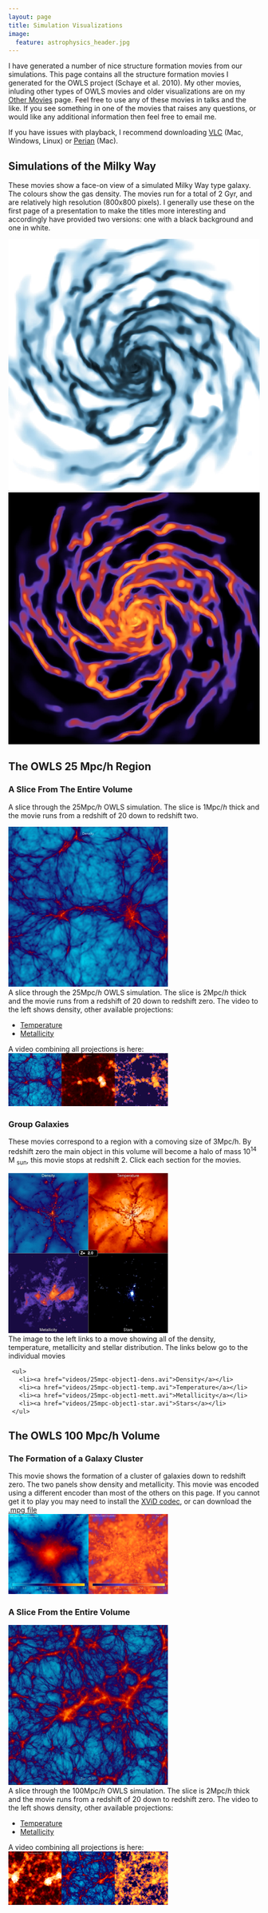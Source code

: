 ```yaml
---
layout: page
title: Simulation Visualizations
image:
  feature: astrophysics_header.jpg
---
```


I have generated a number of nice structure formation movies from our simulations. This page contains all the structure formation movies I generated for the OWLS project (Schaye et al. 2010).  My other movies, inluding other types of OWLS movies and older visualizations are on my <a href="./other-movies">Other Movies</a> page. Feel free to use any of these movies in talks and the like.  If you see something in one of the movies that raises any questions, or would like any additional information then feel free to email me.

If you have issues with playback, I recommend downloading <a href="http://www.videolan.org/vlc/index.html">VLC</a> (Mac, Windows, Linux) or <a href="http://perian.org/">Perian</a> (Mac).

## Simulations of the Milky Way

These movies show a face-on view of a simulated Milky Way type galaxy.  The colours show the gas density.  The movies run for a total of 2 Gyr, and are relatively high resolution (800x800 pixels).  I generally use these on the first page of a presentation to make the titles more interesting and accordingly have provided two versions:  one with a black background and one in white.

<div class="row">
  <div class="col-sm-6">
    <a href="videos/mw_face_white.avi">
      <img src="videos/mw_light_frame.jpg">
    </a>
  </div>
  <div class="col-sm-6">
    <a href="videos/mw_face_black.avi">
      <img src="videos/mw_dark_frame.jpg">
    </a>
  </div>
</div>

## The OWLS 25 Mpc/h Region

### A Slice From The Entire Volume

A slice through the 25Mpc<i>/h</i> OWLS simulation.  The slice is 1Mpc/<i>h</i> thick and the movie runs from a redshift of 20 down to redshift two.

<div class="row">
  <div class="col-sm-6">
    <a href="videos/25mpc-projection-dens.avi">
      <img src="videos/25mpc-projection-dens.png">
    </a>
  </div>
  <div class="col-sm-6">
    A slice through the 25Mpc/<i>h</i> OWLS simulation.  The slice is 2Mpc/<i>h</i> thick and the movie runs from a redshift of 20 down to redshift zero. The video to the left shows density, other available projections:
    <ul>
      <li><a href="videos/25mpc-projection-temp.avi">Temperature</a></li>
      <li><a href="videos/25mpc-projection-mett.avi">Metallicity</a></li>
    </ul>
    A video combining all projections is here:
    <a href=""><img src="videos/25mpc-projection-combined.png"></a>
  </div>
</div>


### Group Galaxies

These movies correspond to a region with a comoving size of 3Mpc/h. By redshift zero the main object in this volume will become a halo of mass 10<sup>14</sup> M <sub>sun</sub>, this movie stops at redshift 2. Click each section for the movies.

<div class="row">
  <div class="col-sm-4 col-md-4">
    <a href="videos/25mpc-object1-combined.avi">
      <img src="videos/25mpc-object1-combined.png">
    </a>
  </div>
  <div class="col-sm-8">
     The image to the left links to a move showing all of the density, temperature, metallicity and stellar distribution.  The links below go to the individual movies

     <ul>
       <li><a href="videos/25mpc-object1-dens.avi">Density</a></li>
       <li><a href="videos/25mpc-object1-temp.avi">Temperature</a></li>
       <li><a href="videos/25mpc-object1-mett.avi">Metallicity</a></li>
       <li><a href="videos/25mpc-object1-star.avi">Stars</a></li>
     </ul>
  </div>
</div>

## The OWLS 100 Mpc/h Volume

### The Formation of a Galaxy Cluster

<div class="row">
  <div class="col-sm-6">
    This movie shows the formation of a cluster of galaxies down to redshift zero. The two panels show density and metallicity. This movie was encoded using a different encoder than most of the others on this page. If you cannot get it to play you may need to install the <a href="http://www.xvidmovies.com/codec">XViD codec</a>, or can download the <a href="videos/100mpc-object1-combined.mpg">.mpg file</a>
  </div>
  <div class="col-sm-6">
    <a href="videos/100mpc-object1-combined.avi"><img src="videos/100mpc-object1-combined.png"></a>
  </div>
</div>

### A Slice From the Entire Volume

<div class="row">
  <div class="col-sm-6">
    <a href="videos/100mpc-projection-dens.avi">
      <img src="videos/100mpc-projection-dens.png">
    </a>
  </div>
  <div class="col-sm-6">
    A slice through the 100Mpc/<i>h</i> OWLS simulation.  The slice is 2Mpc/<i>h</i> thick and the movie runs from a redshift of 20 down to redshift zero. The video to the left shows density, other available projections:
    <ul>
      <li><a href="videos/100mpc-projection-temp.avi">Temperature</a></li>
      <li><a href="videos/100mpc-projection-mett.avi">Metallicity</a></li>
    </ul>
    A video combining all projections is here:
    <a href=""><img src="videos/100mpc-projection-combined.png"></a>
  </div>
</div>
